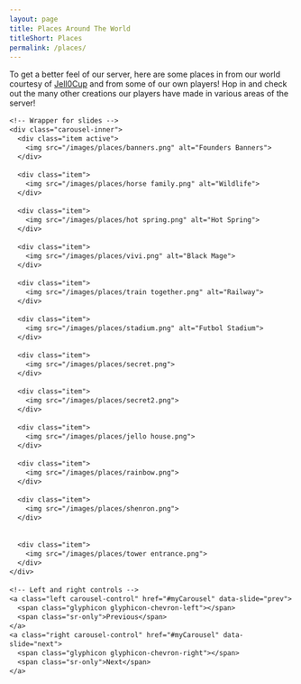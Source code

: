 ```yaml
---
layout: page
title: Places Around The World
titleShort: Places
permalink: /places/
---
```


To get a better feel of our server, here are some places in from our world courtesy of <a href="http://princess-jell0.tumblr.com/">Jell0Cup</a> and from some of our own players! Hop in and check out the many other creations our players have made in various areas of the server!

<div>
  <div id="myCarousel" class="carousel slide" data-ride="carousel">
    <!-- Indicators -->
    <!-- <ol class="carousel-indicators">
      <li data-target="#myCarousel" data-slide-to="0" class="active"></li>
      <li data-target="#myCarousel" data-slide-to="1"></li>
      <li data-target="#myCarousel" data-slide-to="2"></li>
    </ol> -->

    <!-- Wrapper for slides -->
    <div class="carousel-inner">
      <div class="item active">
        <img src="/images/places/banners.png" alt="Founders Banners">
      </div>

      <div class="item">
        <img src="/images/places/horse family.png" alt="Wildlife">
      </div>
    
      <div class="item">
        <img src="/images/places/hot spring.png" alt="Hot Spring">
      </div>

      <div class="item">
        <img src="/images/places/vivi.png" alt="Black Mage">
      </div>

      <div class="item">
        <img src="/images/places/train together.png" alt="Railway">
      </div>

      <div class="item">
        <img src="/images/places/stadium.png" alt="Futbol Stadium">
      </div>

      <div class="item">
        <img src="/images/places/secret.png">
      </div>

      <div class="item">
        <img src="/images/places/secret2.png">
      </div>

      <div class="item">
        <img src="/images/places/jello house.png">
      </div>

      <div class="item">
        <img src="/images/places/rainbow.png">
      </div>

      <div class="item">
        <img src="/images/places/shenron.png">
      </div>


      <div class="item">
        <img src="/images/places/tower entrance.png">
      </div>
    </div>

    <!-- Left and right controls -->
    <a class="left carousel-control" href="#myCarousel" data-slide="prev">
      <span class="glyphicon glyphicon-chevron-left"></span>
      <span class="sr-only">Previous</span>
    </a>
    <a class="right carousel-control" href="#myCarousel" data-slide="next">
      <span class="glyphicon glyphicon-chevron-right"></span>
      <span class="sr-only">Next</span>
    </a>
  </div>
</div>